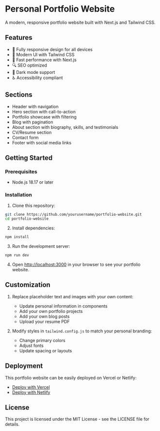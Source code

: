 # Personal Portfolio Website

A modern, responsive portfolio website built with Next.js and Tailwind CSS.

## Features

- 📱 Fully responsive design for all devices
- 🎨 Modern UI with Tailwind CSS
- 🚀 Fast performance with Next.js
- 🔍 SEO optimized
- 🌙 Dark mode support
- ♿ Accessibility compliant

## Sections

- Header with navigation
- Hero section with call-to-action
- Portfolio showcase with filtering
- Blog with pagination
- About section with biography, skills, and testimonials
- CV/Resume section
- Contact form
- Footer with social media links

## Getting Started

### Prerequisites

- Node.js 18.17 or later

### Installation

1. Clone this repository:
```bash
git clone https://github.com/yourusername/portfolio-website.git
cd portfolio-website
```

2. Install dependencies:
```bash
npm install
```

3. Run the development server:
```bash
npm run dev
```

4. Open [http://localhost:3000](http://localhost:3000) in your browser to see your portfolio website.

## Customization

1. Replace placeholder text and images with your own content:
   - Update personal information in components
   - Add your own portfolio projects
   - Add your own blog posts
   - Upload your resume PDF

2. Modify styles in `tailwind.config.js` to match your personal branding:
   - Change primary colors
   - Adjust fonts
   - Update spacing or layouts

## Deployment

This portfolio website can be easily deployed on Vercel or Netlify:

- [Deploy with Vercel](https://vercel.com/new)
- [Deploy with Netlify](https://www.netlify.com/with/nextjs/)

## License

This project is licensed under the MIT License - see the LICENSE file for details.